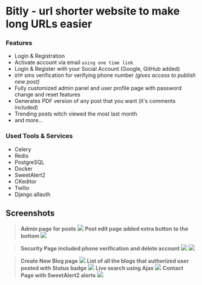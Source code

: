 
# Bitly - url shorter website to make long URLs easier
### Features
 - Login & Registration 
 - Activate account via email `using one time link` 
 - Login & Register with your Social Account (Google, GitHub added)
 -  `OTP` sms verification for verifying phone number _(gives access to publish new post)_
 - Fully customized admin panel and user profile page with password change and reset features
 - Generates PDF version of any post that you want (it's comments included)
 - Trending posts witch viewed the most last month
 - and more...
### Used  Tools & Services
- Celery
- Redis
- PostgreSQL
- Docker
- SweetAlert2
- CKeditor
- Twilio
- Django allauth

## Screenshots
> **Admin page for posts**
![](https://telegra.ph/file/3978da03f35f13ba36185.png)
> **Post edit page added extra button to the bottom**
![](https://telegra.ph/file/dfb9bacd5557f01786072.png)

> **Security Page included phone verification and delete account**
![](https://telegra.ph/file/f3458f7ecb07cb260a093.png)
> ![](https://telegra.ph/file/885ab8ece5969c52d476a.png)

> **Create New Blog page**
> ![](https://telegra.ph/file/6b0e49c9112808bae9b3f.png)
> **List of all the blogs that authorized user posted with Status badge**
> ![](https://telegra.ph/file/db9f43cd99a11a8983ebe.png)
> **Live search using Ajax**
> ![](https://telegra.ph/file/e3d2f2b34ca4794e22297.png)
> **Contact Page with SweetAlert2 alerts**
> ![](https://telegra.ph/file/7bfff01c8f45ae07f49de.png)
